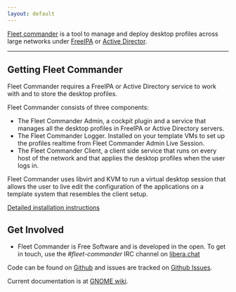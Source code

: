 ```yaml
---
layout: default
---
```


[Fleet commander](https://github.com/fleet-commander) is a tool to manage and deploy desktop profiles across large networks under [FreeIPA](https://www.freeipa.org/page/Main_Page) or [Active Director](https://docs.microsoft.com/en-us/openspecs/windows_protocols/ms-adts/d2435927-0999-4c62-8c6d-13ba31a52e1a?redirectedfrom=MSDN).

---

## Getting Fleet Commander

Fleet Commander requires a FreeIPA or Active Directory service to work with and to store the desktop profiles.

Fleet Commander consists of three components:

- The Fleet Commander Admin, a cockpit plugin and a service that manages all the desktop profiles in FreeIPA or Active Directory servers.
- The Fleet Commander Logger. Installed on your template VMs to set up the profiles realtime from Fleet Commander Admin Live Session.
- The Fleet Commander Client, a client side service that runs on every host of the network and that applies the desktop profiles when the user logs in.

Fleet Commander uses libvirt and KVM to run a virtual desktop session that allows the user to live edit the configuration of the applications on a template system that resembles the client setup.

[Detailed installation instructions](/documentation)

## Get Involved
- Fleet Commander is Free Software and is developed in the open. To get in touch, use the *#fleet-commander* IRC channel on [libera.chat](https://libera.chat/)

Code can be found on [Github](https://github.com/fleet-commander) and issues are tracked on [Github Issues](https://github.com/fleet-commander/fc-admin/issues).

Current documentation is at [GNOME wiki](https://wiki.gnome.org/Projects/FleetCommander).
